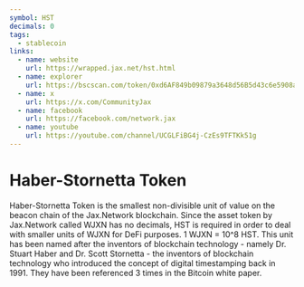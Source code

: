 ```yaml
---
symbol: HST
decimals: 0
tags:
  - stablecoin
links:
  - name: website
    url: https://wrapped.jax.net/hst.html
  - name: explorer
    url: https://bscscan.com/token/0xd6AF849b09879a3648d56B5d43c6e5908a74CA83
  - name: x
    url: https://x.com/CommunityJax
  - name: facebook
    url: https://facebook.com/network.jax
  - name: youtube
    url: https://youtube.com/channel/UCGLFiBG4j-CzEs9TFTKk51g
---
```


# Haber-Stornetta Token

Haber-Stornetta Token is the smallest non-divisible unit of value on the beacon chain of the Jax.Network blockchain. Since the asset token by Jax.Network called WJXN has no decimals, HST is required in order to deal with smaller units of WJXN for DeFi purposes. 1 WJXN = 10^8 HST. This unit has been named after the inventors of blockchain technology - namely Dr. Stuart Haber and Dr. Scott Stornetta - the inventors of blockchain technology who introduced the concept of digital timestamping back in 1991. They have been referenced 3 times in the Bitcoin white paper.
